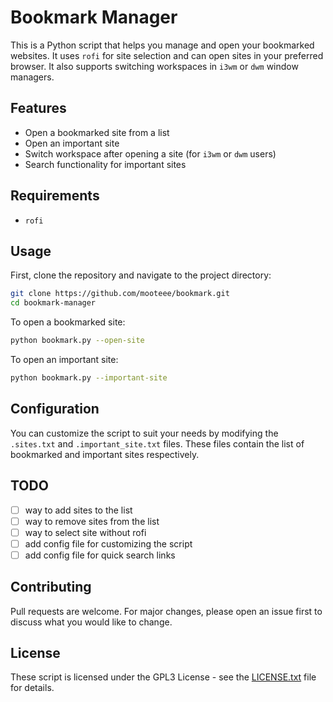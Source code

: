 # Bookmark Manager

This is a Python script that helps you manage and open your bookmarked websites.
It uses `rofi` for site selection and can open sites in your preferred browser.
It also supports switching workspaces in `i3wm` or `dwm` window managers.

## Features

- Open a bookmarked site from a list
- Open an important site
- Switch workspace after opening a site (for `i3wm` or `dwm` users)
- Search functionality for important sites

## Requirements

- `rofi`

## Usage

First, clone the repository and navigate to the project directory:

```bash
git clone https://github.com/mooteee/bookmark.git
cd bookmark-manager
```

To open a bookmarked site:

```bash
python bookmark.py --open-site
```

To open an important site:

```bash
python bookmark.py --important-site
```

## Configuration

You can customize the script to suit your needs by modifying the `.sites.txt` and `.important_site.txt` files. These files contain the list of bookmarked and important sites respectively.

## TODO

- [ ] way to add sites to the list
- [ ] way to remove sites from the list
- [ ] way to select site without rofi
- [ ] add config file for customizing the script
- [ ] add config file for quick search links

## Contributing

Pull requests are welcome. For major changes, please open an issue first to discuss what you would like to change.

## License

These script is licensed under the GPL3 License - see the [LICENSE.txt](LICENSE.txt) file for details.
